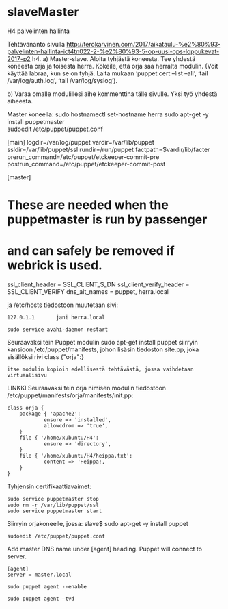 # slaveMaster
H4 palvelinten hallinta

Tehtävänanto sivulla http://terokarvinen.com/2017/aikataulu-%e2%80%93-palvelinten-hallinta-ict4tn022-2-%e2%80%93-5-op-uusi-ops-loppukevat-2017-p2
h4. a) Master-slave. Aloita tyhjästä koneesta. Tee yhdestä koneesta orja ja toisesta herra. Kokeile, että orja saa herralta modulin. (Voit käyttää labraa, kun se on tyhjä. Laita mukaan ‘puppet cert –list –all’, ‘tail /var/log/auth.log’, ‘tail /var/log/syslog’).

b) Varaa omalle modulillesi aihe kommenttina tälle sivulle. Yksi työ yhdestä aiheesta. 

Master koneella:
    sudo hostnamectl set-hostname herra
    sudo apt-get -y install puppetmaster    
    sudoedit /etc/puppet/puppet.conf
    
[main]
logdir=/var/log/puppet
vardir=/var/lib/puppet
ssldir=/var/lib/puppet/ssl
rundir=/run/puppet
factpath=$vardir/lib/facter
prerun_command=/etc/puppet/etckeeper-commit-pre
postrun_command=/etc/puppet/etckeeper-commit-post

[master]
# These are needed when the puppetmaster is run by passenger
# and can safely be removed if webrick is used.
ssl_client_header = SSL_CLIENT_S_DN
ssl_client_verify_header = SSL_CLIENT_VERIFY
dns_alt_names = puppet, herra.local

ja /etc/hosts tiedostoon muutetaan sivi:

    127.0.1.1       jani herra.local

    sudo service avahi-daemon restart
    
Seuraavaksi tein Puppet modulin
    sudo apt-get install puppet
    siirryin kansioon /etc/puppet/manifests, johon lisäsin tiedoston site.pp, joka sisällöksi rivi
    class {"orja":}
    
    itse modulin kopioin edellisestä tehtävästä, jossa vaihdetaan virtuaalisivu
   
   LINKKI
   Seuraavaksi tein orja nimisen modulin tiedostoon /etc/puppet/manifests/orja/manifests/init.pp:

    class orja {
        package { 'apache2':
                ensure => 'installed',
                allowcdrom => 'true',
        }
        file { '/home/xubuntu/H4':
                ensure => 'directory',
        }
        file { '/home/xubuntu/H4/heippa.txt':
                content => 'Heippa!,
        }
    }

Tyhjensin certifikaattiavaimet:

    sudo service puppetmaster stop
    sudo rm -r /var/lib/puppet/ssl
    sudo service puppetmaster start

Siirryin orjakoneelle, jossa:
    slave$ sudo apt-get -y install puppet

    sudoedit /etc/puppet/puppet.conf

Add master DNS name under [agent] heading. Puppet will connect to server.

    [agent]
    server = master.local

    sudo puppet agent --enable

    sudo puppet agent –tvd



